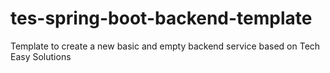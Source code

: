 # tes-spring-boot-backend-template
Template to create a new basic and empty backend service based on Tech Easy Solutions
